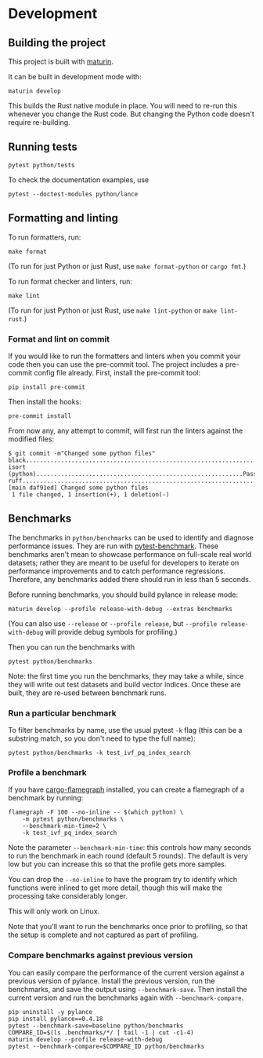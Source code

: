 # Development

## Building the project

This project is built with [maturin](https://github.com/PyO3/maturin).

It can be built in development mode with:

```shell
maturin develop
```

This builds the Rust native module in place. You will need to re-run this
whenever you change the Rust code. But changing the Python code doesn't require
re-building.

## Running tests

```shell
pytest python/tests
```

To check the documentation examples, use

```shell
pytest --doctest-modules python/lance
```

## Formatting and linting

To run formatters, run:

```shell
make format
```

(To run for just Python or just Rust, use `make format-python` or `cargo fmt`.)

To run format checker and linters, run:

```shell
make lint
```

(To run for just Python or just Rust, use `make lint-python` or `make lint-rust`.)

### Format and lint on commit

If you would like to run the formatters and linters when you commit your code
then you can use the pre-commit tool.  The project includes a pre-commit config
file already.  First, install the pre-commit tool:

```shell
pip install pre-commit
```

Then install the hooks:

```shell
pre-commit install
```

From now any, any attempt to commit, will first run the linters against the
modified files:

```shell
$ git commit -m"Changed some python files"
black....................................................................Passed
isort (python)...........................................................Passed
ruff.....................................................................Passed
[main daf91ed] Changed some python files
 1 file changed, 1 insertion(+), 1 deletion(-)
```

## Benchmarks

The benchmarks in `python/benchmarks` can be used to identify and diagnose 
performance issues. They are run with [pytest-benchmark](https://pytest-benchmark.readthedocs.io/en/latest/).
These benchmarks aren't mean to showcase performance on full-scale real world
datasets; rather they are meant to be useful for developers to iterate on
performance improvements and to catch performance regressions. Therefore, any
benchmarks added there should run in less than 5 seconds.

Before running benchmarks, you should build pylance in release mode:

```shell
maturin develop --profile release-with-debug --extras benchmarks
```

(You can also use `--release` or `--profile release`, but `--profile release-with-debug`
will provide debug symbols for profiling.)

Then you can run the benchmarks with

```shell
pytest python/benchmarks
```

Note: the first time you run the benchmarks, they may take a while, since they
will write out test datasets and build vector indices. Once these are built,
they are re-used between benchmark runs.

### Run a particular benchmark

To filter benchmarks by name, use the usual pytest `-k` flag (this can be a 
substring match, so you don't need to type the full name):

```shell
pytest python/benchmarks -k test_ivf_pq_index_search
```

### Profile a benchmark

If you have [cargo-flamegraph](https://github.com/flamegraph-rs/flamegraph)
installed, you can create a flamegraph of a benchmark by running:

```shell
flamegraph -F 100 --no-inline -- $(which python) \
    -m pytest python/benchmarks \
    --benchmark-min-time=2 \
    -k test_ivf_pq_index_search
```

Note the parameter `--benchmark-min-time`: this controls how many seconds to run
the benchmark in each round (default 5 rounds). The default is very low but you
can increase this so that the profile gets more samples.

You can drop the `--no-inline` to have the program try to identify which functions
were inlined to get more detail, though this will make the processing take
considerably longer.

This will only work on Linux.

Note that you'll want to run the benchmarks once prior to profiling, so that
the setup is complete and not captured as part of profiling.

### Compare benchmarks against previous version

You can easily compare the performance of the current version against a previous
version of pylance. Install the previous version, run the benchmarks, and save
the output using `--benchmark-save`. Then install the current version and run
the benchmarks again with `--benchmark-compare`.

```shell
pip uninstall -y pylance
pip install pylance==0.4.18
pytest --benchmark-save=baseline python/benchmarks
COMPARE_ID=$(ls .benchmarks/*/ | tail -1 | cut -c1-4)
maturin develop --profile release-with-debug
pytest --benchmark-compare=$COMPARE_ID python/benchmarks
```

